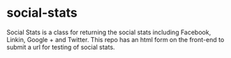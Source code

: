 social-stats
============

Social Stats is a class for returning the social stats including Facebook, Linkin, Google + and Twitter. This repo has an html form on the front-end to submit a url for testing of social stats.
